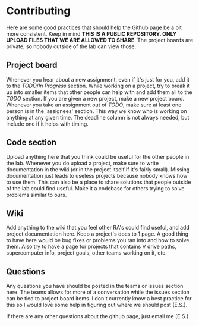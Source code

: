 # Contributing

Here are some good practices that should help the Github page be a bit more consistent. Keep in mind **THIS IS A PUBLIC REPOSITORY. ONLY UPLOAD FILES THAT WE ARE ALLOWED
TO SHARE**. The project boards are private, so nobody outside of the lab can view those.

## Project board

Whenever you hear about a new assignment, even if it's just for you, add it to the _TODO_/_In Progress_ section. While working on a project, try to break it up into 
smaller items that other people can help with and add them all to the _TODO_ section. If you are given a new project, make a new project board.
Whenever you take an assignment out of _TODO_, make sure at least one person is in the 'assignees' section. This way we know who is working on anything at any given 
time. The deadline column is not always needed, but include one if it helps with timing.

## Code section

Upload anything here that you think could be useful for the other people in the lab. Whenever you do upload a project, make sure to write documentation in the wiki 
(or in the project itself if it's fairly small). Missing documentation just leads to useless projects because nobody knows how to use them. 
This can also be a place to share solutions that people outside of the lab could find useful. Make it a codebase for others trying to solve problems similar to ours.

## Wiki

Add anything to the wiki that you feel other RA's could find useful, and add project documentation here. Keep a project's docs to 1 page. 
A good thing to have here would be bug fixes or problems you ran into and how to solve them. Also try to have a page for projects that contains V drive paths, 
supercomputer info, project goals, other teams working on it, etc.

## Questions

Any questions you have should be posted in the teams or issues section here. The teams allows for more of a conversation while the issues section can be tied to 
project board items. I don't currently know a best practice for this so I would love some help in figuring out where we should post (E.S.).

If there are any other questions about the github page, just email me (E.S.).
